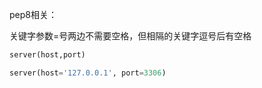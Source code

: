 pep8相关：

关键字参数=号两边不需要空格，但相隔的关键字逗号后有空格

```python
server(host,port)

server(host='127.0.0.1', port=3306)
```



